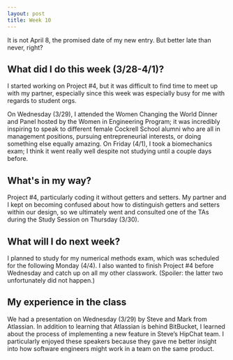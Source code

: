 ```yaml
---
layout: post
title: Week 10
---
```


It is not April 8, the promised date of my new entry. But better late than never, right?

## What did I do this week (3/28-4/1)?

I started working on Project #4, but it was difficult to find time to meet up with my partner, especially since this week was especially busy for me with regards to student orgs.

On Wednesday (3/29), I attended the Women Changing the World Dinner and Panel hosted by the Women in Engineering Program; it was incredibly inspiring to speak to different female Cockrell School alumni who are all in management positions, pursuing entrepreneurial interests, or doing something else equally amazing. On Friday (4/1), I took a biomechanics exam; I think it went really well despite not studying until a couple days before.

## What's in my way?

Project #4, particularly coding it without getters and setters. My partner and I kept on becoming confused about how to distinguish getters and setters within our design, so we ultimately went and consulted one of the TAs during the Study Session on Thursday (3/30).

## What will I do next week?

I planned to study for my numerical methods exam, which was scheduled for the following Monday (4/4). I also wanted to finish Project #4 before Wednesday and catch up on all my other classwork. (Spoiler: the latter two unfortunately did not happen.)

## My experience in the class

We had a presentation on Wednesday (3/29) by Steve and Mark from Atlassian. In addition to learning that Atlassian is behind BitBucket, I learned about the process of implementing a new feature in Steve’s HipChat team. I particularly enjoyed these speakers because they gave me better insight into how software engineers might work in a team on the same product.
